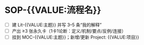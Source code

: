 # SOP-{{VALUE:流程名}}
- [ ] 建 Lit-{{VALUE:主题}} 并写 3–5 条“我的解释”
- [ ] 产出 ≥3 张永久卡（1卡1论断：定义/机制/要点/反例/连接）
- [ ] 挂到 MOC-{{VALUE:主题}}；新增/更新 Project: {{VALUE:项目}}
